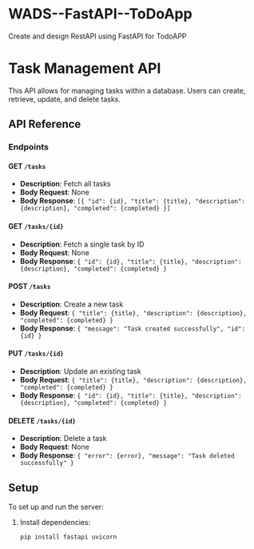 # WADS--FastAPI--ToDoApp
Create and design RestAPI using FastAPI for TodoAPP

# Task Management API

This API allows for managing tasks within a database. Users can create, retrieve, update, and delete tasks.

## API Reference

### Endpoints

#### GET `/tasks`
- **Description**: Fetch all tasks
- **Body Request**: None
- **Body Response**: `[{ "id": {id}, "title": {title}, "description": {description}, "completed": {completed} }]`

#### GET `/tasks/{id}`
- **Description**: Fetch a single task by ID
- **Body Request**: None
- **Body Response**: `{ "id": {id}, "title": {title}, "description": {description}, "completed": {completed} }`

#### POST `/tasks`
- **Description**: Create a new task
- **Body Request**: `{ "title": {title}, "description": {description}, "completed": {completed} }`
- **Body Response**: `{ "message": "Task created successfully", "id": {id} }`

#### PUT `/tasks/{id}`
- **Description**: Update an existing task
- **Body Request**: `{ "title": {title}, "description": {description}, "completed": {completed} }`
- **Body Response**: `{ "id": {id}, "title": {title}, "description": {description}, "completed": {completed} }`

#### DELETE `/tasks/{id}`
- **Description**: Delete a task
- **Body Request**: None
- **Body Response**: `{ "error": {error}, "message": "Task deleted successfully" }`

## Setup

To set up and run the server:

1. Install dependencies:
   ```bash
   pip install fastapi uvicorn
